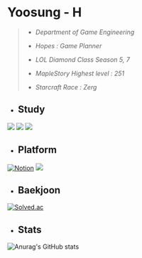 
 
 # **Yoosung - H** 
 
 >+ *Department of Game Engineering*
 >
 >+ *Hopes : Game Planner*
 >
 >+ *LOL Diamond Class Season 5, 7*
 >
 >+ *MapleStory Highest level : 251*
 >
 >+ *Starcraft Race : Zerg*

+ ## Study

<img src="https://img.shields.io/badge/Unity -000000?style=for-the-badge&logo=Unity #&logoColor=000000"/></a>
<img src="https://img.shields.io/badge/C++-262577?style=for-the-badge&logo=C #&logoColor=000000"/></a>
<img src="https://img.shields.io/badge/C -452170?style=for-the-badge&logo=C #&logoColor=000000"/></a>


+ ## Platform
 [![Notion](https://img.shields.io/badge/Notion-%23000000.svg?style=for-the-badge&logo=notion&logoColor=white)](https://hyss.notion.site/ad5e63e6f19b42979cfd720c304acbee?v=3d131c1826c741ed8930b6329cd3880a)
 <a href="https://www.instagram.com/hongyoosung/" target="_blank"><img src="https://img.shields.io/badge/Instagram-E4405F?style=for-the-badge&logo=instagram&logoColor=FFFFFF"/></a>

+ ## Baekjoon

[![Solved.ac](http://mazassumnida.wtf/api/generate_badge?boj=hys8623)](https://solved.ac/hys8623)



+ ## Stats
![Anurag's GitHub stats](https://github-readme-stats.vercel.app/api?username=Hongyoosung&show_icons=false&theme=github_dark&title_color=FFFFFF&border_color=000000&hide_border=false&border_radius=10&hide_title=false&line_height=22&count_private=true)





